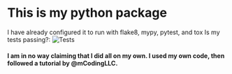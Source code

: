 # This is my python package

I have already configured it to run with flake8, mypy, pytest, and tox
Is my tests passing?: ![Tests](https://github.com/Creeper751/Python-Package/actions/workflows/tests.yml/badge.svg)

#### I am in no way claiming that I did all on my own. I used my own code, then followed a tutorial by @mCodingLLC.
